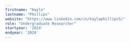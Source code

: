 ```yaml
---
firstname: "Kayla"
lastname: "Phillips"
website: "https://www.linkedin.com/in/kaylaphillips5/"
role: "Undergraduate Researcher"
startyear: '2024'
endyear: '2024'
---
```


